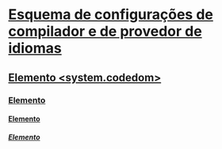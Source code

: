 # [Esquema de configurações de compilador e de provedor de idiomas](index.md)
## [Elemento <system.codedom>](system-codedom-element.md)
### [<compilers> Elemento](compilers-element.md)
#### [<compiler> Elemento](compiler-element.md)
##### [<providerOption> Elemento](provideroption-element.md)
